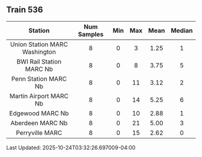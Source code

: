 ## Train 536

| Station | Num Samples | Min | Max | Mean | Median |
| :-----: | :---------: | :-: | :-: | :--: | :----: |
| Union Station MARC Washington | 8 | 0 | 3 | 1.25 | 1 |
| BWI Rail Station MARC Nb | 8 | 0 | 8 | 3.75 | 5 |
| Penn Station MARC Nb | 8 | 0 | 11 | 3.12 | 2 |
| Martin Airport MARC Nb | 8 | 0 | 14 | 5.25 | 6 |
| Edgewood MARC Nb | 8 | 0 | 10 | 2.88 | 1 |
| Aberdeen MARC Nb | 8 | 0 | 21 | 5.00 | 3 |
| Perryville MARC | 8 | 0 | 15 | 2.62 | 0 |


Last Updated: 2025-10-24T03:32:26.697009-04:00